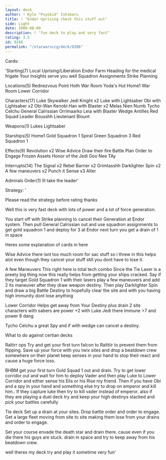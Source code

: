 ```yaml
---
layout: deck
author: ! Kyle "Psyokid" Ishimaru
title: ! "Endor Uprising check this stuff out"
side: Light
date: 2000-08-09
description: ! "fun deck to play and very fast"
rating: 3.5
id: 9286
permalink: "/starwarsccg/deck/9286"
---
```

Cards: 

'Starting(7)
Local Uprising/Liberation
Endor
Farm
Heading for the medical frigate
Your Insights serve you well
Squadron Assignments
Strike Planning

Locations(5)
Rednezvous Point
Hoth War Room
Yoda's Hut
Home1 War Room
Lower Corridor

Characters(17)
Luke Skywalker Jedi Knight x2
Luke with Lightsaber
Obi with Lightsaber x2
Obi-Wan Kenobi
Han with Blaster x2
Melas
Nien Numb
Tycho Celchu
General Calrissian
Orrimaarko
Leia with Blaster
Wedge Antilles Red Squad Leader
Bousshh
Lieutenant Blount

Weapons(1)
Lukes Lightsaber

Starships(5)
Home1
Gold Squadron 1
Spiral
Green Squadron 3
Red Squadron 1

Effects(9)
Revolution x2
Wise Advice
Draw their fire
Battle Plan
Order to Engage
Frozen Assets
Honor of the Jedi
Goo Nee TAy

Interrupts(14)
The Signal x2
Rebel Barrier x2
Grimtasshh
Darklighter Spin x2
A few maneuvers x2
Punch it
Sense x3
Alter

Admirals Order(1)
Ill take the leader'

Strategy: '

Please read the strategy before rating thanks

Well this is very fast deck with lots of power and a lot of force generation.

You start off with Strike planning to cancel their Generation at Endor system.	Then pull General Calrissian out and use squadron assignments to get gold squadron 1 and deploy for 3 at Endor next turn you get a drain of 1 in space

Heres some explanation of cards in here

Wise Advice  there isnt too much room for sac stuff so i threw in this helps alot even though they cancel your stuff still you dont have to lose it.

A few Maneuvers  This right here is total tech combo  Since the Tie Laser is a preety big thing now this really helps from getting your ships cracked.  Say if they target Gold Squadron 1 with their lasers play a few maneuvers and add 2 its maneuver after they draw weapon destiny.  Then play Darklighter Spin and draw a big Battle Destiny to hopefully clear the site and with you having high immunity dont lose anything

Lower Corridor  Helps get away from Your Destiny plus drain 2 site characters with sabers are power +2 with Luke Jedi there Immune >7 and power 8 dang

Tycho Celchu  a great Spy and if with wedge can cancel a destiny.

What to do against certian decks

Raltirr ops  Try and get your first turn falcon to Ralttiir to prevent them from flipping.  Save up your force with you twix sites and drop a beatdown crew somewhere on their planet keep senses in your hand to stop their react and cause a huge force loss.

BHBM  get your first turn Gold Squad 1 out and drain.	Try to get lower corridor out and wait for him to deploy Vader and then play Luke to Lower Corridor and either sense his Elis or his Rise my friend.  Then if you have Obi and a spy in your hand and something else try to drop on emperor and kill him.. If they capture luke then try to kill vader instead of emperor.  also if they are playing a duel deck try and keep your high destinys stacked and pick your battles carefully

Tie deck  Set up a drain at your sites.  Drop battle order and order to engage.  Get a large fleet moving from site to site making them lose from your drains and order to engage.

Set your course  envade the death star and drain there.  cause even if you die there his guys are stuck.  drain in space and try to keep away from his beatdown crew.

well theres my deck try and play it sometime very fun'
